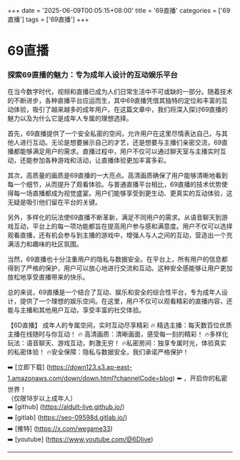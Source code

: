 +++
date = '2025-06-09T00:05:15+08:00'
title = '69直播'
categories = ['69直播']
tags = ['69直播']
+++

# 69直播

### 探索69直播的魅力：专为成年人设计的互动娱乐平台

在当今数字时代，视频和直播已成为人们日常生活中不可或缺的一部分。随着技术的不断进步，各种直播平台应运而生，其中69直播凭借其独特的定位和丰富的互动体验，吸引了越来越多的成年用户。在这篇文章中，我们将深入探讨69直播的魅力以及为什么它是成年人专属的理想选择。

首先，69直播提供了一个安全私密的空间，允许用户在这里尽情表达自己，与其他人进行互动。无论是想要展示自己的才艺，还是想要与主播们亲密交流，69直播都能够满足用户的需求。直播过程中，用户不仅可以通过聊天室与主播实时互动，还能参加各种游戏和活动，让直播体验更加丰富多彩。

其次，高质量的画质是69直播的一大亮点。高清画质确保了用户能够清晰地看到每一个细节，从而提升了观看体验。与普通直播平台相比，69直播的技术优势使得每一场直播都成为视觉盛宴。用户们能够享受到更生动、更真实的互动体验，这无疑是吸引他们留在平台的关键。

另外，多样化的玩法使69直播不断革新，满足不同用户的需求。从语音聊天到游戏互动，平台上的每一项功能都旨在提高用户参与感和满意度。用户不仅可以选择观看直播，还有机会参与到主播的游戏中，增强人与人之间的互动，营造出一个充满活力和趣味的社区氛围。

当然，69直播也十分注重用户的隐私与数据安全。在平台上，所有用户的信息都得到了严格的保护，用户可以放心地进行交流和互动。这种安全感能够让用户更加放松地享受直播带来的快乐。

总的来说，69直播是一个结合了互动、娱乐和安全的综合性平台，专为成年人设计，提供了一个理想的娱乐空间。在这里，用户不仅可以观看精彩的直播内容，还能与主播和其他用户互动，享受丰富的社交体验。

【6D直播】
成年人的专属空间，实时互动尽享精彩
🔥 精选主播：每天数百位优质主播在线随时与你互动！
🔥 高清画质：清晰画面，感受每一刻的精彩！
🔥多样化玩法：语音聊天、游戏互动，刺激无穷！
🔥私密房间：独享专属时光，体验真实的私密体验！
🔥安全保障：隐私与数据安全，我们承诺严格保护！

➡️ [立即下载] (https://down123.s3.ap-east-1.amazonaws.com/down/down.html?channelCode=blog) ⬅️ ，开启你的私密世界！  
（仅限18岁以上成年人）  
➡️ [github] (https://aldult-live.github.io/)  
➡️ [gitlab] (https://seo-09598d.gitlab.io/)  
➡️ [推特] (https://x.com/wegame33)  
➡️ [youtube] (https://www.youtube.com/@6Dlive)  

---
